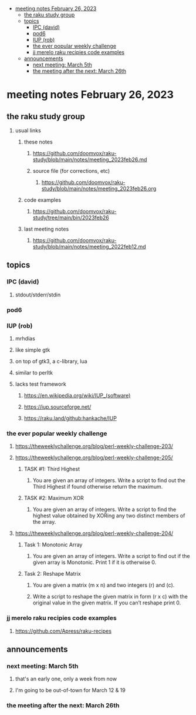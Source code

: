 - [meeting notes February 26, 2023](#org8bad35e)
  - [the raku study group](#org83b1406)
  - [topics](#orge7a869d)
    - [IPC (david)](#orgbf91915)
    - [pod6](#org4328a55)
    - [IUP (rob)](#orgfcc23bc)
    - [the ever popular weekly challenge](#orgce259e9)
    - [jj merelo raku recipies code examples](#org46ac183)
  - [announcements](#orge79672f)
    - [next meeting: March 5th](#org8cf07b8)
    - [the meeting after the next: March 26th](#org9fc794a)


<a id="org8bad35e"></a>

# meeting notes February 26, 2023


<a id="org83b1406"></a>

## the raku study group

1.  usual links

    1.  these notes
    
        1.  <https://github.com/doomvox/raku-study/blob/main/notes/meeting_2023feb26.md>
        
        2.  source file (for corrections, etc)
        
            1.  <https://github.com/doomvox/raku-study/blob/main/notes/meeting_2023feb26.org>
    
    2.  code examples
    
        1.  <https://github.com/doomvox/raku-study/tree/main/bin/2023feb26>
    
    3.  last meeting notes
    
        1.  <https://github.com/doomvox/raku-study/blob/main/notes/meeting_2022feb12.md>


<a id="orge7a869d"></a>

## topics


<a id="orgbf91915"></a>

### IPC (david)

1.  stdout/stderr/stdin


<a id="org4328a55"></a>

### pod6


<a id="orgfcc23bc"></a>

### IUP (rob)

1.  mrhdias

2.  like simple gtk

3.  on top of gtk3, a c-library, lua

4.  similar to perltk

5.  lacks test framework

    1.  <https://en.wikipedia.org/wiki/IUP_(software)>
    
    2.  <https://iup.sourceforge.net/>
    
    3.  <https://raku.land/github:hankache/IUP>


<a id="orgce259e9"></a>

### the ever popular weekly challenge

1.  <https://theweeklychallenge.org/blog/perl-weekly-challenge-203/>

2.  <https://theweeklychallenge.org/blog/perl-weekly-challenge-205/>

    1.  TASK #1: Third Highest
    
        1.  You are given an array of integers. Write a script to find out the Third Highest if found otherwise return the maximum.
    
    2.  TASK #2: Maximum XOR
    
        1.  You are given an array of integers. Write a script to find the highest value obtained by XORing any two distinct members of the array.

3.  <https://theweeklychallenge.org/blog/perl-weekly-challenge-204/>

    1.  Task 1: Monotonic Array
    
        1.  You are given an array of integers. Write a script to find out if the given array is Monotonic. Print 1 if it is otherwise 0.
    
    2.  Task 2: Reshape Matrix
    
        1.  You are given a matrix (m x n) and two integers (r) and (c).
        
        2.  Write a script to reshape the given matrix in form (r x c) with the original value in the given matrix. If you can’t reshape print 0.


<a id="org46ac183"></a>

### jj merelo raku recipies code examples

1.  <https://github.com/Apress/raku-recipes>


<a id="orge79672f"></a>

## announcements


<a id="org8cf07b8"></a>

### next meeting: March 5th

1.  that's an early one, only a week from now

2.  I'm going to be out-of-town for March 12 & 19


<a id="org9fc794a"></a>

### the meeting after the next: March 26th
